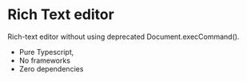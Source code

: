 # Rich Text editor

Rich-text editor without using deprecated Document.execCommand(). 
- Pure Typescript, 
- No frameworks
- Zero dependencies
